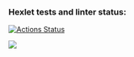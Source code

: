 ### Hexlet tests and linter status:
[![Actions Status](https://github.com/MussonTMN/frontend-project-44/workflows/hexlet-check/badge.svg)](https://github.com/MussonTMN/frontend-project-44/actions)

<a href="https://codeclimate.com/github/MussonTMN/frontend-project-44/maintainability"><img src="https://api.codeclimate.com/v1/badges/8d585c57f3f5c795aa80/maintainability" /></a>